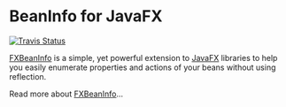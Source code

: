 # BeanInfo for JavaFX

[![Travis Status](https://travis-ci.org/dukescript/dukescript-javafx.svg?branch=master)](https://travis-ci.org/dukescript/dukescript-javafx)

[FXBeanInfo](https://dukescript.com/javadoc/javafx/) is a simple, yet powerful extension
to [JavaFX](https://openjfx.io/) libraries to help you easily enumerate properties
and actions of your beans without using reflection.

Read more about [FXBeanInfo](https://dukescript.com/javadoc/javafx/)...


